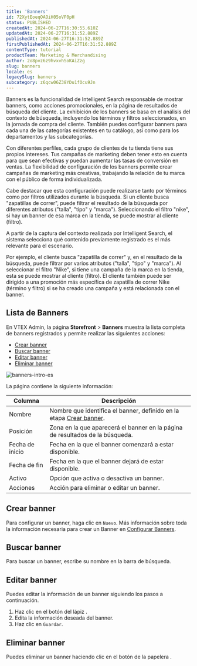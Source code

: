 ```yaml
---
title: 'Banners'
id: 72XytEoeqOAOiH05oVF0pH
status: PUBLISHED
createdAt: 2024-06-27T16:30:55.610Z
updatedAt: 2024-06-27T16:31:52.889Z
publishedAt: 2024-06-27T16:31:52.889Z
firstPublishedAt: 2024-06-27T16:31:52.889Z
contentType: tutorial
productTeam: Marketing & Merchandising
author: 2o8pvz6z9hvxvhSoKAiZzg
slug: banners
locale: es
legacySlug: banners
subcategory: z6qcw06Z38YDu1fOcu9Jn
---
```


Banners es la funcionalidad de Intelligent Search responsable de mostrar banners, como acciones promocionales, en la página de resultados de búsqueda del cliente. La exhibición de los banners se basa en el análisis del contexto de búsqueda, incluyendo los términos y filtros seleccionados, en la jornada de compra del cliente. También puedes configurar banners para cada una de las categorías existentes en tu catálogo, así como para los departamentos y las subcategorías.

Con diferentes perfiles, cada grupo de clientes de tu tienda tiene sus propios intereses. Tus campañas de marketing deben tener esto en cuenta para que sean efectivas y puedan aumentar las tasas de conversión en ventas. La flexibilidad de configuración de los banners permite crear campañas de marketing más creativas, trabajando la relación de tu marca con el público de forma individualizada.

Cabe destacar que esta configuración puede realizarse tanto por términos como por filtros utilizados durante la búsqueda. Si un cliente busca "zapatillas de correr", puede filtrar el resultado de la búsqueda por diferentes atributos ("talla", "tipo" y "marca"). Seleccionando el filtro "nike", si hay un banner de esa marca en la tienda, se puede mostrar al cliente (filtro).

A partir de la captura del contexto realizada por Intelligent Search, el sistema selecciona qué contenido previamente registrado es el más relevante para el escenario.

Por ejemplo, el cliente busca "zapatilla de correr" y, en el resultado de la búsqueda, puede filtrar por varios atributos ("talla", "tipo" y "marca"). Al seleccionar el filtro "Nike", si tiene una campaña de la marca en la tienda, esta se puede mostrar al cliente (filtro). El cliente también puede ser dirigido a una promoción más específica de zapatilla de correr Nike (término y filtro) si se ha creado una campaña y está relacionada con el banner.

## Lista de Banners

En VTEX Admin, la página **Storefront** > **Banners** muestra la lista completa de banners registrados y permite realizar las siguientes acciones:

* [Crear banner](#crear-banner)
* [Buscar banner](#buscar-banner)
* [Editar banner](#editar-banner)
* [Eliminar banner](#eliminar-banner) 

![banners-intro-es](//images.ctfassets.net/alneenqid6w5/1MDMMN6lidEIiDwaDalvNU/eab33921ebea3c1b09cf74f57f0701aa/image.png)

La página contiene la siguiente información:

| Columna         | Descripción                                                                   |
| --------------- | ----------------------------------------------------------------------------- |
| Nombre          | Nombre que identifica el banner, definido en la etapa [Crear banner](#crear-banner).           |
| Posición        | Zona en la que aparecerá el banner en la página de resultados de la búsqueda. |
| Fecha de inicio | Fecha en la que el banner comenzará a estar disponible.                       |
| Fecha de fin    | Fecha en la que el banner dejará de estar disponible.                         |
| Activo          | Opción que activa o desactiva un banner.                                      |
| Acciones        | Acción para eliminar o editar un banner.                                      |

## Crear banner

Para configurar un banner, haga clic en `Nuevo`. Más información sobre toda la información necesaria para crear un Banner en [Configurar Banners](https://help.vtex.com/es/tracks/vtex-intelligent-search--19wrbB7nEQcmwzDPl1l4Cb/4ViKEivLJtJsvpaW0aqIQ5).

## Buscar banner

Para buscar un banner, escribe su nombre en la barra de búsqueda.

## Editar banner

Puedes editar la información de un banner siguiendo los pasos a continuación.

1. Haz clic en el botón del lápiz <i class="fa-solid fa-pencil"></i>.
2. Edita la información deseada del banner.
3. Haz clic en `Guardar`.

## Eliminar banner

Puedes eliminar un banner haciendo clic en el botón de la papelera <i class="fa-solid fa-trash-can"></i>.
